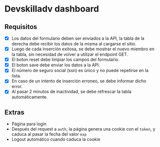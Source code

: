 # Devskilladv dashboard

## Requisitos

- [x] Los datos del formulario deben ser enviados a la API, la tabla de la derecha debe recibir los datos de la misma al cargarse el sitio.
- [x] Luego de cada inserción exitosa, se debe mostrar el nuevo miembro en la tabla, sin necesidad de volver a utilizar el endpoint GET.
- [x] El boton reset debe limpiar los campos del formulario.
- [x] El boton save debe enviar los datos a la API.
- [x] El número de seguro social (ssn) es único y no puede repetirse en la lista.
- [x] En caso de un intento de inserción erroneo, se debe informar dicho error.
- [x] Al pasar 2 minutos de inactividad, se debe refrescar la tabla automáticamente.

## Extras

- Página para login
- Después del request a `auth`, la página genera una cookie con el `token`, y caduca al pasar la fecha del valor `exp`
- Logout automático cuando caduca la cookie
